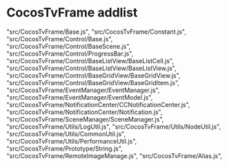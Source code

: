 # CocosTvFrame addlist

"src/CocosTvFrame/Base.js",
"src/CocosTvFrame/Constant.js",
"src/CocosTvFrame/Control/Base.js",
"src/CocosTvFrame/Control/BaseScene.js",
"src/CocosTvFrame/Control/ProgressBar.js",
"src/CocosTvFrame/Control/BaseListView/BaseListCell.js",
"src/CocosTvFrame/Control/BaseListView/BaseListView.js",
"src/CocosTvFrame/Control/BaseGridView/BaseGridView.js",
"src/CocosTvFrame/Control/BaseGridView/BaseGridItem.js",
"src/CocosTvFrame/EventManager/EventManager.js",
"src/CocosTvFrame/EventManager/EventModel.js",
"src/CocosTvFrame/NotificationCenter/CCNotificationCenter.js",
"src/CocosTvFrame/NotificationCenter/Notification.js",
"src/CocosTvFrame/SceneManager/SceneManager.js",
"src/CocosTvFrame/Utils/LogUtil.js",
"src/CocosTvFrame/Utils/NodeUtil.js",
"src/CocosTvFrame/Utils/CommonUtil.js",
"src/CocosTvFrame/Utils/PerformanceUtil.js",
"src/CocosTvFrame/Prototype/String.js",
"src/CocosTvFrame/RemoteImageManage.js",
"src/CocosTvFrame/Alias.js",